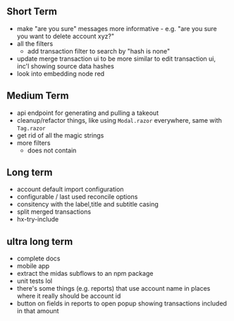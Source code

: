 ## Short Term
- make "are you sure" messages more informative - e.g. "are you sure you want to delete account xyz?"
- all the filters
    - add transaction filter to search by "hash is none"
- update merge transaction ui to be more similar to edit transaction ui, inc'l showing source data hashes
- look into embedding node red


## Medium Term
- api endpoint for generating and pulling a takeout
- cleanup/refactor things, like using `Modal.razor` everywhere, same with `Tag.razor`
- get rid of all the magic strings
- more filters
  - does not contain

## Long term
- account default import configuration
- configurable / last used reconcile options
- consitency with the label,title and subtitle casing
- split merged transactions
- hx-try-include

## ultra long term
- complete docs
- mobile app
- extract the midas subflows to an npm package
- unit tests lol
- there's some things (e.g. reports) that use account name in places where it really should be account id
- button on fields in reports to open popup showing transactions included in that amount
